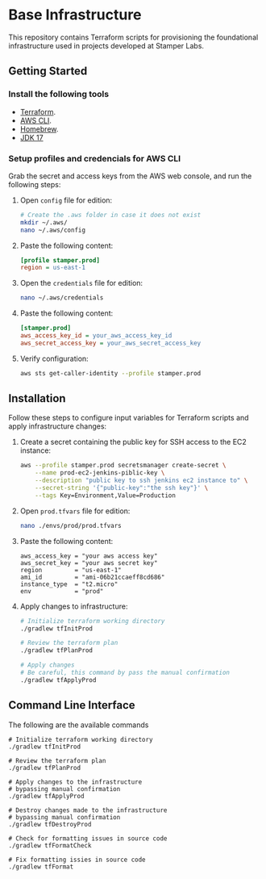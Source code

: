 # Base Infrastructure

This repository contains Terraform scripts for provisioning the foundational infrastructure used in projects developed at Stamper Labs.

## Getting Started

### Install the following tools

- [Terraform](https://developer.hashicorp.com/terraform/tutorials/aws-get-started/install-cli#install-terraform).
- [AWS CLI](https://docs.aws.amazon.com/cli/latest/userguide/getting-started-install.html#getting-started-install-instructions).
- [Homebrew](https://brew.sh/).
- [JDK 17](https://formulae.brew.sh/formula/openjdk@17)

### Setup profiles and credencials for AWS CLI

Grab the secret and access keys from the AWS web console, and run the following steps:

1. Open `config` file for edition:

   ```bash
   # Create the .aws folder in case it does not exist
   mkdir ~/.aws/
   nano ~/.aws/config
   ```

2. Paste the following content:

   ```ini
   [profile stamper.prod]
   region = us-east-1
   ```

3. Open the `credentials` file for edition:

   ```bash
   nano ~/.aws/credentials
   ```

4. Paste the following content:

   ```ini
   [stamper.prod]
   aws_access_key_id = your_aws_access_key_id
   aws_secret_access_key = your_aws_secret_access_key
   ```

5. Verify configuration:

   ```bash
   aws sts get-caller-identity --profile stamper.prod
   ```

## Installation

Follow these steps to configure input variables for Terraform scripts and apply infrastructure changes:

1. Create a secret containing the public key for SSH access to the EC2 instance:

   ```bash
   aws --profile stamper.prod secretsmanager create-secret \
       --name prod-ec2-jenkins-piblic-key \
       --description "public key to ssh jenkins ec2 instance to" \
       --secret-string '{"public-key":"the ssh key"}' \
       --tags Key=Environment,Value=Production
   ```

2. Open `prod.tfvars` file for edition:

   ```bash
   nano ./envs/prod/prod.tfvars
   ```

3. Paste the following content:

   ```hcl
   aws_access_key = "your aws access key"
   aws_secret_key = "your aws secret key"
   region         = "us-east-1"
   ami_id         = "ami-06b21ccaeff8cd686"
   instance_type  = "t2.micro"
   env            = "prod"
   ```

4. Apply changes to infrastructure:

   ```bash
   # Initialize terraform working directory
   ./gradlew tfInitProd

   # Review the terraform plan
   ./gradlew tfPlanProd

   # Apply changes
   # Be careful, this command by pass the manual confirmation
   ./gradlew tfApplyProd
   ```

## Command Line Interface

The following are the available commands

```shell
# Initialize terraform working directory
./gradlew tfInitProd

# Review the terraform plan
./gradlew tfPlanProd

# Apply changes to the infrastructure
# bypassing manual confirmation
./gradlew tfApplyProd

# Destroy changes made to the infrastructure
# bypassing manual confirmation
./gradlew tfDestroyProd

# Check for formatting issues in source code
./gradlew tfFormatCheck

# Fix formatting issies in source code
./gradlew tfFormat
```
